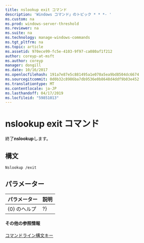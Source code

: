 ```yaml
---
title: nslookup exit コマンド
description: 'Windows コマンド」のトピック * * *- '
ms.custom: na
ms.prod: windows-server-threshold
ms.reviewer: na
ms.suite: na
ms.technology: manage-windows-commands
ms.tgt_pltfrm: na
ms.topic: article
ms.assetid: 970ece99-fc5e-4103-9f97-ca080af1f212
author: coreyp-at-msft
ms.author: coreyp
manager: dongill
ms.date: 10/16/2017
ms.openlocfilehash: 191a7e87e5c881495a1e070a5ea9bd8504dc6674
ms.sourcegitcommit: 0d0b32c8986ba7db9536e0b8648d4ddf9b03e452
ms.translationtype: MT
ms.contentlocale: ja-JP
ms.lasthandoff: 04/17/2019
ms.locfileid: "59851013"
---
```

# <a name="nslookup-exit-command"></a>nslookup exit コマンド



終了**nslookup**します。

## <a name="syntax"></a>構文

```
Nslookup /exit
```

## <a name="parameters"></a>パラメーター

|パラメーター|説明|
|---------|-----------|
|{0} のヘルプ | ?}|簡単な概要を表示します。 **nslookup**サブコマンドします。|

#### <a name="additional-references"></a>その他の参照情報

[コマンドライン構文キー](command-line-syntax-key.md)